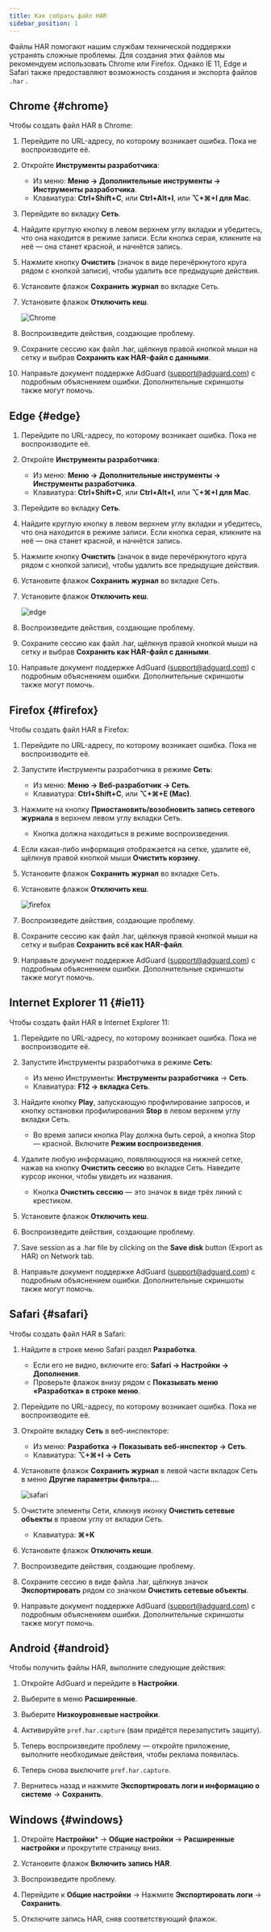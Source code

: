 ```yaml
---
title: Как собрать файл HAR
sidebar_position: 1
---
```


Файлы HAR помогают нашим службам технической поддержки устранять сложные проблемы. Для создания этих файлов мы рекомендуем использовать Chrome или Firefox. Однако IE 11, Edge и Safari также предоставляют возможность создания и экспорта файлов `.har` .

## Chrome {#chrome}

Чтобы создать файл HAR в Chrome:

1. Перейдите по URL-адресу, по которому возникает ошибка. Пока не воспроизводите её.

1. Откройте **Инструменты разработчика**:

    - Из меню: **Меню → Дополнительные инструменты → Инструменты разработчика**.
    - Клавиатура: **Ctrl+Shift+C**, или **Ctrl+Alt+I**, или **⌥+⌘+I для Mac**.

1. Перейдите во вкладку **Сеть**.

1. Найдите круглую кнопку в левом верхнем углу вкладки и убедитесь, что она находится в режиме записи. Если кнопка серая, кликните на неё — она станет красной, и начнётся запись.

1. Нажмите кнопку **Очистить** (значок в виде перечёркнутого круга рядом с кнопкой записи), чтобы удалить все предыдущие действия.

1. Установите флажок **Сохранить журнал** во вкладке Сеть.

1. Установите флажок **Отключить кеш**.

    ![Chrome](https://cdn.adtidy.org/content/Kb/ad_blocker/guides/chrome.png)

1. Воспроизведите действия, создающие проблему.

1. Сохраните сессию как файл .har, щёлкнув правой кнопкой мыши на сетку и выбрав **Сохранить как HAR-файл с данными**.

1. Направьте документ поддержке AdGuard (support@adguard.com) с подробным объяснением ошибки. Дополнительные скриншоты также могут помочь.

## Edge {#edge}

1. Перейдите по URL-адресу, по которому возникает ошибка. Пока не воспроизводите её.

1. Откройте **Инструменты разработчика**:

    - Из меню: **Меню → Дополнительные инструменты → Инструменты разработчика**.
    - Клавиатура: **Ctrl+Shift+C**, или **Ctrl+Alt+I**, или **⌥+⌘+I для Mac**.

1. Перейдите во вкладку **Сеть**.

1. Найдите круглую кнопку в левом верхнем углу вкладки и убедитесь, что она находится в режиме записи. Если кнопка серая, кликните на неё — она станет красной, и начнётся запись.

1. Нажмите кнопку **Очистить** (значок в виде перечёркнутого круга рядом с кнопкой записи), чтобы удалить все предыдущие действия.

1. Установите флажок **Сохранить журнал** во вкладке Сеть.

1. Установите флажок **Отключить кеш**.

    ![edge](https://cdn.adtidy.org/content/Kb/ad_blocker/guides/edge.png)

1. Воспроизведите действия, создающие проблему.

1. Сохраните сессию как файл .har, щёлкнув правой кнопкой мыши на сетку и выбрав **Сохранить как HAR-файл с данными**.

1. Направьте документ поддержке AdGuard (support@adguard.com) с подробным объяснением ошибки. Дополнительные скриншоты также могут помочь.

## Firefox {#firefox}

Чтобы создать файл HAR в Firefox:

1. Перейдите по URL-адресу, по которому возникает ошибка. Пока не воспроизводите её.

1. Запустите Инструменты разработчика в режиме **Сеть**:

    - Из меню: **Меню → Веб-разработчик → Сеть**.
    - Клавиатура: **Ctrl+Shift+C**, или **⌥+⌘+E (Mac)**.

1. Нажмите на кнопку **Приостановить/возобновить запись сетевого журнала** в верхнем левом углу вкладки Сеть.

    - Кнопка должна находиться в режиме воспроизведения.

1. Если какая-либо информация отображается на сетке, удалите её, щёлкнув правой кнопкой мыши **Очистить корзину**.

1. Установите флажок **Сохранить журнал** во вкладке Сеть.

1. Установите флажок **Отключить кеш**.

    ![firefox](https://cdn.adtidy.org/content/Kb/ad_blocker/guides/firefox.png)

1. Воспроизведите действия, создающие проблему.

1. Сохраните сессию как файл .har, щёлкнув правой кнопкой мыши на сетку и выбрав **Сохранить всё как HAR-файл**.

1. Направьте документ поддержке AdGuard (support@adguard.com) с подробным объяснением ошибки. Дополнительные скриншоты также могут помочь.

## Internet Explorer 11 {#ie11}

Чтобы создать файл HAR в Internet Explorer 11:

1. Перейдите по URL-адресу, по которому возникает ошибка. Пока не воспроизводите её.

1. Запустите Инструменты разработчика в режиме **Сеть**:

    - Из меню Инструменты: **Инструменты разработчика** → **Сеть**.
    - Клавиатура: **F12 → вкладка Сеть**.

1. Найдите кнопку **Play**, запускающую профилирование запросов, и кнопку остановки профилирования **Stop** в левом верхнем углу вкладки Сеть.

    - Во время записи кнопка Play должна быть серой, а кнопка Stop — красной. Включите **Режим воспроизведения**.

1. Удалите любую информацию, появляющуюся на нижней сетке, нажав на кнопку **Очистить сессию** во вкладке Сеть. Наведите курсор иконки, чтобы увидеть их названия.

    - Кнопка **Очистить сессию** — это значок в виде трёх линий с крестиком.

1. Установите флажок **Отключить кеш**.

1. Воспроизведите действия, создающие проблему.

1. Save session as a .har file by clicking on the **Save disk** button (Export as HAR) on Network tab.

1. Направьте документ поддержке AdGuard (support@adguard.com) с подробным объяснением ошибки. Дополнительные скриншоты также могут помочь.

## Safari {#safari}

Чтобы создать файл HAR в Safari:

1. Найдите в строке меню Safari раздел **Разработка**.

    - Если его не видно, включите его: **Safari → Настройки → Дополнения**.
    - Проверьте флажок внизу рядом с **Показывать меню «Разработка» в строке меню**.

1. Перейдите по URL-адресу, по которому возникает ошибка. Пока не воспроизводите её.

1. Откройте вкладку **Сеть** в веб-инспекторе:

    - Из меню: **Разработка → Показывать веб-инспектор → Сеть**.
    - Клавиатура: **⌥+⌘+I → Сеть**

1. Установите флажок **Сохранить журнал** в левой части вкладок Сеть в меню **Другие параметры фильтра...**.

    ![safari](https://cdn.adtidy.org/content/kb/ad_blocker/safari/preserve-log.png)

1. Очистите элементы Сети, кликнув иконку **Очистить сетевые объекты** в правом углу от вкладки Сеть.

    - Клавиатура: **⌘+K**

1. Установите флажок **Отключить кеши**.

1. Воспроизведите действия, создающие проблему.

1. Сохраните сессию в виде файла .har, щёлкнув значок **Экспортировать** рядом со значком **Очистить сетевые объекты**.

1. Направьте документ поддержке AdGuard (support@adguard.com) с подробным объяснением ошибки. Дополнительные скриншоты также могут помочь.

## Android {#android}

Чтобы получить файлы HAR, выполните следующие действия:

1. Откройте AdGuard и перейдите в **Настройки**.

1. Выберите в меню **Расширенные**.

1. Выберите **Низкоуровневые настройки**.

1. Активируйте `pref.har.capture` (вам придётся перезапустить защиту).

1. Теперь воспроизведите проблему — откройте приложение, выполните необходимые действия, чтобы реклама появилась.

1. Теперь снова выключите `pref.har.capture`.

1. Вернитесь назад и нажмите **Экспортировать логи и информацию о системе** → **Сохранить**.

## Windows {#windows}

1. Откройте **Настройки*** → **Общие настройки** → **Расширенные настройки** и прокрутите страницу вниз.

1. Установите флажок **Включить запись HAR**.

1. Воспроизведите проблему.

1. Перейдите к **Общие настройки** → Нажмите **Экспортировать логи** → **Сохранить**.

1. Отключите запись HAR, сняв соответствующий флажок.

